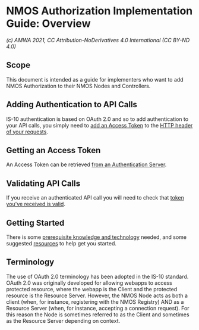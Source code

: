# NMOS Authorization Implementation Guide: Overview
_(c) AMWA 2021, CC Attribution-NoDerivatives 4.0 International (CC BY-ND 4.0)_

## Scope
This document is intended as a guide for implementers who want to add NMOS Authorization to their NMOS Nodes and Controllers.

## Adding Authentication to API Calls
IS-10 authentication is based on OAuth 2.0 and so to add authentication to your API calls, you simply need to [add an Access Token](./3.2.%20Node%20to%20Registry%20Interactions%20(IS-04).md) to the [HTTP header of your requests](./3.5.%20Event%20and%20Tally%20Interactions%20(IS-07).md).

## Getting an Access Token
An Access Token can be retrieved [from an Authentication Server](./3.1.%20Node%20to%20Authorization%20Server%20Interactions.md).  

## Validating API Calls
If you receive an authenticated API call you will need to check that  [token you've received is valid](./3.6.%20JSON%20Web%20Token.md).

## Getting Started
There is some [prerequisite knowledge and technology](./2.0.%20Prerequisites.md) needed, and some suggested [resources](./4.0.%20Development%20Resources.md) to help get you started.
 
## Terminology
The use of OAuth 2.0 terminology has been adopted in the IS-10 standard. OAuth 2.0 was originally developed for allowing webapps to access protected resource, where the webapp is the Client and the protected resource is the Resource Server.  However, the NMOS Node acts as both a client (when, for instance, registering with the NMOS Registry) AND as a Resource Server (when, for instance, accepting a connection request).  For this reason the Node is sometimes referred to as the Client and sometimes as the Resource Server depending on context.
<!--stackedit_data:
eyJkaXNjdXNzaW9ucyI6eyJiQ3h3UHdEYTV1SDJmaXRDIjp7In
N0YXJ0IjoxMTMzLCJlbmQiOjE2NzksInRleHQiOiJUaGUgdXNl
IG9mIE9BdXRoIDIuMCB0ZXJtaW5vbG9neSBoYXMgYmVlbiBhZG
9wdGVkIGluIHRoZSBJUy0xMCBzdGFuZGFyZC4gT0F1dGjigKYi
fX0sImNvbW1lbnRzIjp7InlVUFVWN0FVSlJ6MzVLaFEiOnsiZG
lzY3Vzc2lvbklkIjoiYkN4d1B3RGE1dUgyZml0QyIsInN1YiI6
ImdoOjY0NDEwMTE5IiwidGV4dCI6IklzIHRoaXMgYWNjdXJhdG
U/IEFuZCByZWFzb25hYmxlPyIsImNyZWF0ZWQiOjE2MTI4Njg0
NTQ5NTF9fSwiaGlzdG9yeSI6Wy0zODY0MDM1NjVdfQ==
-->